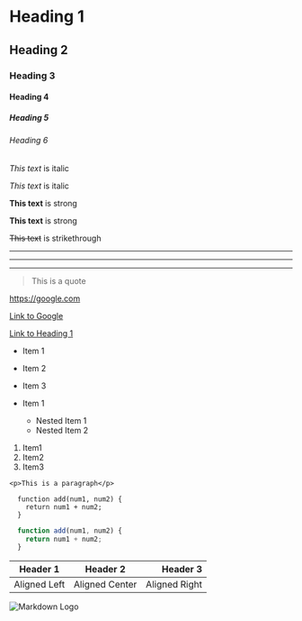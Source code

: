 <!-- Headings -->
# Heading 1
## Heading 2
### Heading 3
#### Heading 4
##### Heading 5
###### Heading 6


<!-- Italics -->
*This text* is italic

_This text_ is italic


<!-- Strong -->
**This text** is strong

__This text__ is strong


<!-- Strikethrough -->
~~This text~~ is strikethrough


<!-- Horizontal Rule -->

---
***
___


<!-- Blockquote -->
> This is a quote


<!-- Links -->
<https://google.com>

[Link to Google](https://google.com)

[Link to Heading 1](#heading-1)


<!-- Unordered List -->

- Item 1
- Item 2
- Item 3

- Item 1
  - Nested Item 1
  - Nested Item 2


<!-- Ordered List -->

1. Item1
1. Item2
1. Item3


<!-- Inline Code Block -->
`<p>This is a paragraph</p>`


<!-- Code Block -->
```
  function add(num1, num2) {
    return num1 + num2;
  }
```

```javascript
  function add(num1, num2) {
    return num1 + num2;
  }
```

<!-- Table -->
| Header 1     |    Header 2    |      Header 3 |
| ------------ | :------------: | ------------: |
| Aligned Left | Aligned Center | Aligned Right |


<!-- Images -->
![Markdown Logo](https://markdown-here.com/img/icon128.png)
